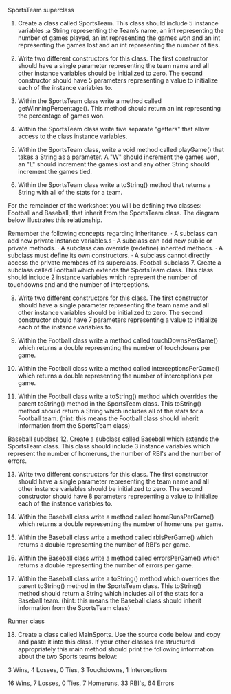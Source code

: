 SportsTeam superclass

1. Create a class called SportsTeam.  This class should include 5 instance variables :a String representing the Team’s name, an int representing the number of games played, an int representing the games won and an int representing the games lost and an int representing the number of ties.
 
2. Write two different constructors for this class.  The first constructor should have a single parameter representing the team name and all other instance variables should be initialized to zero.  The second constructor should have 5 parameters representing a value to initialize each of the instance variables to.

3. Within the SportsTeam class write a method called getWinningPercentage().  This method should return an int representing the percentage of games won.

4. Within the SportsTeam class write five separate "getters" that allow access to the class instance variables.

5. Within the SportsTeam class, write a void method called playGame() that takes a String as a parameter.  A "W" should increment the games won, an "L" should increment the games lost and any other String should increment the games tied.

6. Within the SportsTeam class write a toString() method that returns a String with all of the stats for a team.

For the remainder of the worksheet you will be defining two classes: Football and Baseball, that inherit from the SportsTeam class. The diagram below illustrates this relationship.


Remember the following concepts regarding inheritance.
·             A subclass can add new private instance variables.s
·             A subclass can add new public or private methods.
·             A subclass can override (redefine) inherited methods.
·             A subclass must define its own constructors.
·             A subclass cannot directly access the private members of its superclass.
Football subclass
7. Create a subclass called Football which extends the SportsTeam class.  This class should include 2 instance variables which represent the number of touchdowns and and the number of interceptions.

8. Write two different constructors for this class.  The first constructor should have a single parameter representing the team name and all other instance variables should be initialized to zero.  The second constructor should have 7 parameters representing a value to initialize each of the instance variables to.

9. Within the Football class write a method called touchDownsPerGame() which returns a double representing the number of touchdowns per game.

10. Within the Football class write a method called interceptionsPerGame() which returns a double representing the number of interceptions per game.

11. Within the Football class write a toString() method which overrides the parent toString() method in the SportsTeam class.  This toString() method should return a String which includes all of the stats for a Football team. (hint: this means the Football class should inherit information from the SportsTeam class)

Baseball subclass
12. Create a subclass called Baseball which extends the SportsTeam class.  This class should include 3 instance variables which represent the number of homeruns, the number of RBI's and the number of errors.

13. Write two different constructors for this class.  The first constructor should have a single parameter representing the team name and all other instance variables should be initialized to zero.  The second constructor should have 8 parameters representing a value to initialize each of the instance variables to.

14. Within the Baseball class write a method called homeRunsPerGame() which returns a double representing the number of homeruns per game.

15. Within the Baseball class write a method called rbisPerGame() which returns a double representing the number of RBI's per game.

16. Within the Baseball class write a method called errorsPerGame() which returns a double representing the number of errors per game.

17. Within the Baseball class write a toString() method which overrides the parent toString() method in the SportsTeam class.  This toString() method should return a String which includes all of the stats for a Baseball team. (hint: this means the Baseball class should inherit information from the SportsTeam class)


Runner class

18. Create a class called MainSports.  Use the source code below and copy and paste it into this class.  If your other classes are structured appropriately this main method should print the following information about the two Sports teams below:

 3 Wins, 4 Losses, 0 Ties, 3 Touchdowns, 1 Interceptions

16 Wins, 7 Losses, 0 Ties, 7 Homeruns, 33 RBI's, 64 Errors





